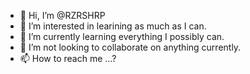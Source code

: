 - 👋 Hi, I’m @RZRSHRP
- 👀 I’m interested in learining as much as I can.
- 🌱 I’m currently learning everything I possibly can.
- 💞️ I’m not looking to collaborate on anything currently.
- 📫 How to reach me ...?

<!---
RZRSHRP/RZRSHRP is a ✨ special ✨ repository because its `README.md` (this file) appears on your GitHub profile.
You can click the Preview link to take a look at your changes.
--->
